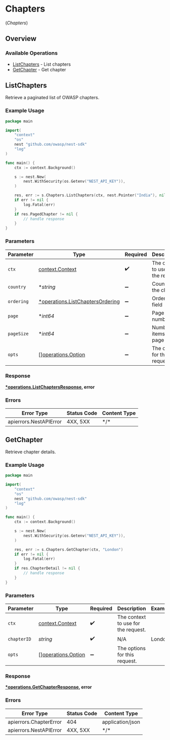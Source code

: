 # Chapters
(*Chapters*)

## Overview

### Available Operations

* [ListChapters](#listchapters) - List chapters
* [GetChapter](#getchapter) - Get chapter

## ListChapters

Retrieve a paginated list of OWASP chapters.

### Example Usage

<!-- UsageSnippet language="go" operationID="list_chapters" method="get" path="/api/v0/chapters/" -->
```go
package main

import(
	"context"
	"os"
	nest "github.com/owasp/nest-sdk"
	"log"
)

func main() {
    ctx := context.Background()

    s := nest.New(
        nest.WithSecurity(os.Getenv("NEST_API_KEY")),
    )

    res, err := s.Chapters.ListChapters(ctx, nest.Pointer("India"), nil, nest.Pointer[int64](1), nest.Pointer[int64](100))
    if err != nil {
        log.Fatal(err)
    }
    if res.PagedChapter != nil {
        // handle response
    }
}
```

### Parameters

| Parameter                                                                           | Type                                                                                | Required                                                                            | Description                                                                         |
| ----------------------------------------------------------------------------------- | ----------------------------------------------------------------------------------- | ----------------------------------------------------------------------------------- | ----------------------------------------------------------------------------------- |
| `ctx`                                                                               | [context.Context](https://pkg.go.dev/context#Context)                               | :heavy_check_mark:                                                                  | The context to use for the request.                                                 |
| `country`                                                                           | **string*                                                                           | :heavy_minus_sign:                                                                  | Country of the chapter                                                              |
| `ordering`                                                                          | [*operations.ListChaptersOrdering](../../models/operations/listchaptersordering.md) | :heavy_minus_sign:                                                                  | Ordering field                                                                      |
| `page`                                                                              | **int64*                                                                            | :heavy_minus_sign:                                                                  | Page number                                                                         |
| `pageSize`                                                                          | **int64*                                                                            | :heavy_minus_sign:                                                                  | Number of items per page                                                            |
| `opts`                                                                              | [][operations.Option](../../models/operations/option.md)                            | :heavy_minus_sign:                                                                  | The options for this request.                                                       |

### Response

**[*operations.ListChaptersResponse](../../models/operations/listchaptersresponse.md), error**

### Errors

| Error Type             | Status Code            | Content Type           |
| ---------------------- | ---------------------- | ---------------------- |
| apierrors.NestAPIError | 4XX, 5XX               | \*/\*                  |

## GetChapter

Retrieve chapter details.

### Example Usage

<!-- UsageSnippet language="go" operationID="get_chapter" method="get" path="/api/v0/chapters/{chapter_id}" -->
```go
package main

import(
	"context"
	"os"
	nest "github.com/owasp/nest-sdk"
	"log"
)

func main() {
    ctx := context.Background()

    s := nest.New(
        nest.WithSecurity(os.Getenv("NEST_API_KEY")),
    )

    res, err := s.Chapters.GetChapter(ctx, "London")
    if err != nil {
        log.Fatal(err)
    }
    if res.ChapterDetail != nil {
        // handle response
    }
}
```

### Parameters

| Parameter                                                | Type                                                     | Required                                                 | Description                                              | Example                                                  |
| -------------------------------------------------------- | -------------------------------------------------------- | -------------------------------------------------------- | -------------------------------------------------------- | -------------------------------------------------------- |
| `ctx`                                                    | [context.Context](https://pkg.go.dev/context#Context)    | :heavy_check_mark:                                       | The context to use for the request.                      |                                                          |
| `chapterID`                                              | *string*                                                 | :heavy_check_mark:                                       | N/A                                                      | London                                                   |
| `opts`                                                   | [][operations.Option](../../models/operations/option.md) | :heavy_minus_sign:                                       | The options for this request.                            |                                                          |

### Response

**[*operations.GetChapterResponse](../../models/operations/getchapterresponse.md), error**

### Errors

| Error Type             | Status Code            | Content Type           |
| ---------------------- | ---------------------- | ---------------------- |
| apierrors.ChapterError | 404                    | application/json       |
| apierrors.NestAPIError | 4XX, 5XX               | \*/\*                  |
